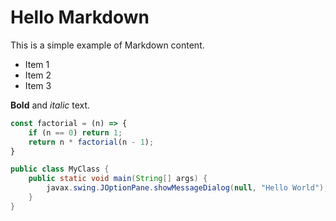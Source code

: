 # Hello Markdown

This is a simple example of Markdown content.

- Item 1
- Item 2
- Item 3

**Bold** and *italic* text.

```javascript
const factorial = (n) => {
    if (n == 0) return 1;
    return n * factorial(n - 1);
}
```

```java
public class MyClass {
    public static void main(String[] args) {
        javax.swing.JOptionPane.showMessageDialog(null, "Hello World");
    }
}
```
